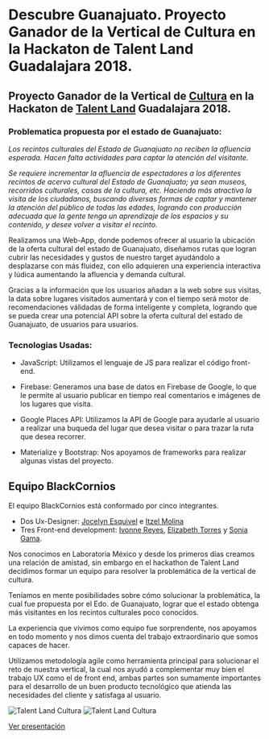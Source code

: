 # Descubre Guanajuato. Proyecto Ganador de la Vertical de Cultura en la Hackaton de Talent Land Guadalajara 2018.

## Proyecto Ganador de la Vertical de [Cultura](http://hackathon.talent-network.org/portfolio/cultura/) en la Hackaton de [Talent Land](http://2018.talent-land.mx/) Guadalajara 2018.

### Problematica propuesta por el estado de Guanajuato:

*Los recintos culturales del Estado de Guanajuato no reciben la afluencia esperada. Hacen falta actividades para captar la atención del visitante.*

*Se requiere incrementar la afluencia de espectadores a los diferentes recintos de acervo cultural del Estado de Guanajuato; ya sean museos, recorridos culturales, casas de la cultura, etc. Haciendo más atractiva la visita de los ciudadanos, buscando diversas formas de captar y mantener la atención del público de todas las edades, logrando con producción adecuada que la gente tenga un aprendizaje de los espacios y su contenido, y desee volver a visitar el recinto.*

Realizamos una Web-App, donde podemos ofrecer al usuario la ubicación de la oferta cultural del estado de Guanajuato, diseñamos rutas que logran cubrir las necesidades y gustos de nuestro target ayudándolo a desplazarse con más fluidez, con ello adquieren una experiencia interactiva y lúdica aumentando la afluencia y demanda cultural.

Gracias a la información que los usuarios añadan a la web sobre sus visitas, la data sobre lugares visitados aumentará  y con el tiempo será motor de recomendaciones válidadas de forma inteligente y completa, logrando que se pueda crear una potencial API sobre la oferta cultural del estado de Guanajuato, de usuarios para usuarios.

### Tecnologias Usadas:

- JavaScript: Utilizamos el lenguaje de JS para realizar el código front-end.

- Firebase: Generamos una base de datos en Firebase de Google, lo que le permite al usuario publicar en tiempo real comentarios e imágenes de los lugares que visita. 

- Google Places API: Utilizamos la API de Google para ayudarle al usuario a realizar una buqueda del lugar que desea visitar o para trazar la ruta que desea recorrer.

- Materialize y Bootstrap: Nos apoyamos de frameworks para realizar algunas vistas del proyecto. 

## Equipo BlackCornios

El equipo BlackCornios está conformado por cinco integrantes.
- Dos Ux-Designer: [Jocelyn Esquivel](https://github.com/joyloove) e [Itzel Molina](https://github.com/ItzelMolina)
- Tres Front-end development: [Ivonne Reyes](https://github.com/IvonReD), [Elizabeth Torres](https://github.com/superliza) y [Sonia Gama](https://github.com/SoniaGama).

Nos conocimos en Laboratoria México y desde los primeros días creamos una relación de amistad, sin embargo en el hackathon de Talent Land decidimos formar un equipo para resolver la problemática de la vertical de cultura.

Teníamos en mente posibilidades sobre cómo solucionar la problemática, la cual fue propuesta por el Edo. de Guanajuato, lograr que el estado obtenga más visitantes en los recintos culturales poco conocidos.

La experiencia que vivimos como equipo fue sorprendente, nos apoyamos en todo momento y nos dimos cuenta del trabajo extraordinario que somos capaces de hacer.

Utilizamos metodología agile como herramienta principal  para  solucionar el reto de nuestra vertical, la cual nos ayudó a complementar muy bien el trabajo UX como el de front end, ambas partes son sumamente importantes para el desarrollo de un buen producto tecnológico que atienda las necesidades del cliente y satisfaga al usuario. 

<!-- ![Talent-Land Cultura](https://user-images.githubusercontent.com/32865262/38578148-bf2fa392-3cc8-11e8-9ce9-e05cb333fa81.png)
![Talent-Land Cultura](https://user-images.githubusercontent.com/32865262/38578149-bf58c664-3cc8-11e8-972f-6258390ade3a.png)
![Talent-Land Cultura](https://user-images.githubusercontent.com/32865262/38578150-bf727d02-3cc8-11e8-9d87-8c39c04c7fa9.png)
![Talent-Land Cultura](https://user-images.githubusercontent.com/32865262/38578151-bf8ecd86-3cc8-11e8-810e-7170ca79f658.png)
![Talent-Land Cultura](https://user-images.githubusercontent.com/32865262/38578152-bfab4330-3cc8-11e8-9157-f3076b86c32b.png)
![Talent-Land Cultura](https://user-images.githubusercontent.com/32865262/38578153-bfd0d3d4-3cc8-11e8-9b28-9dc6f8f92804.png) -->

![Talent Land Cultura](https://user-images.githubusercontent.com/32865262/38831592-7b727884-4185-11e8-8ed6-3763e1a7fdb9.gif)
![Talent Land Cultura](https://user-images.githubusercontent.com/32865262/38831593-7b8b3bd0-4185-11e8-845f-f3b59797c4f0.gif)

[Ver presentación](https://www.slideshare.net/SoniaGama7/descubre-guanajuato)